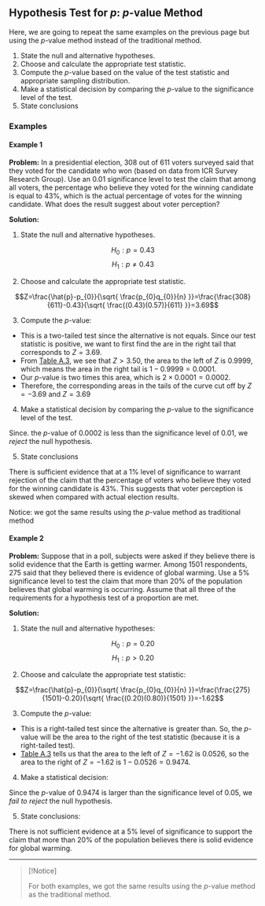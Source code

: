 ## Hypothesis Test for $p$: $p$-value Method

Here, we are going to repeat the same examples on the previous page but using the $p$-value method instead of the traditional method.

1. State the null and alternative hypotheses.
2. Choose and calculate the appropriate test statistic.
3. Compute the $p$-value based on the value of the test statistic and appropriate sampling distribution.
4. Make a statistical decision by comparing the $p$-value to the significance level of the test.
5. State conclusions

### Examples

#### Example 1

**Problem:** In a presidential election, 308 out of 611 voters surveyed said that they voted for the candidate who won (based on data from ICR Survey Research Group). Use an 0.01 significance level to test the claim that among all voters, the percentage who believe they voted for the winning candidate is equal to 43%, which is the actual percentage of votes for the winning candidate. What does the result suggest about voter perception?

**Solution:**

1. State the null and alternative hypotheses.
   
$$H_{0}:p=0.43$$
$$H_{1}:p\neq 0.43$$
   
2. Choose and calculate the appropriate test statistic.
   
$$Z=\frac{\hat{p}-p_{0}}{\sqrt{ \frac{p_{0}q_{0}}{n} }}=\frac{\frac{308}{611}-0.43}{\sqrt{ \frac{(0.43)(0.57)}{611} }}=3.69$$
   
3. Compute the $p$-value:
   
- This is a two-tailed test since the alternative is not equals. Since our test statistic is positive, we want to first find the are in the right tail that corresponds to $Z=3.69$.
- From [Table A.3](./Resources/Table_A3.pdf), we see that $Z>3.50$, the area to the left of $Z$ is $0.9999$, which means the area in the right tail is $1-0.9999=0.0001$.
- Our $p$-value is two times this area, which is $2 \times 0.0001=0.0002$.
- Therefore, the corresponding areas in the tails of the curve cut off by $Z=-3.69$ and $Z=3.69$
   
4. Make a statistical decision by comparing the $p$-value to the significance level of the test.
   
Since. the $p$-value of $0.0002$ is less than the significance level of $0.01$, we _reject_ the null hypothesis.
   
5. State conclusions

There is sufficient evidence that at a 1% level of significance to warrant rejection of the claim that the percentage of voters who believe they voted for the winning candidate is 43%. This suggests that voter perception is skewed when compared with actual election results.

Notice: we got the same results using the $p$-value method as traditional method

#### Example 2

**Problem:** Suppose that in a poll, subjects were asked if they believe there is solid evidence that the Earth is getting warmer. Among 1501 respondents, 275 said that they believed there is evidence of global warming. Use a 5% significance level to test the claim that more than 20% of the population believes that global warming is occurring. Assume that all three of the requirements for a hypothesis test of a proportion are met.

**Solution:**

1. State the null and alternative hypotheses:

$$H_{0}:p=0.20$$
$$H_{1}:p>0.20$$

2. Choose and calculate the appropriate test statistic:

$$Z=\frac{\hat{p}-p_{0}}{\sqrt{ \frac{p_{0}q_{0}}{n} }}=\frac{\frac{275}{1501}-0.20}{\sqrt{ \frac{(0.20)(0.80)}{1501} }}=-1.62$$

3. Compute the $p$-value:

- This is a right-tailed test since the alternative is greater than. So, the $p$-value will be the area to the right of the test statistic (because it is a right-tailed test).
- [Table A.3](./Resources/Table_A3.pdf) tells us that the area to the left of $Z=-1.62$ is $0.0526$, so the area to the right of $Z=-1.62$ is $1-0.0526=0.9474$.

4. Make a statistical decision:

Since the $p$-value of $0.9474$ is larger than the significance level of 0.05, we _fail to reject_ the null hypothesis.

5. State conclusions:

There is not sufficient evidence at a 5% level of significance to support the claim that more than 20% of the population believes there is solid evidence for global warming.

- - -

> [!Notice]
> 
> For both examples, we got the same results using the $p$-value method as the traditional method.